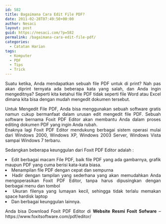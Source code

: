 ```yaml
---
id: 582
title: Bagaimana Cara Edit File PDF?
date: 2011-02-28T07:49:50+00:00
author: Nesaci
layout: post
guid: https://nesaci.com/?p=582
permalink: /bagaimana-cara-edit-file-pdf/
categories:
  - Catatan Harian
tags:
  - Komputer
  - PDF
  - Tips
  - Trick
---
```

<p style="text-align: justify;">
  Suatu ketika, Anda mendapatkan sebuah file PDF untuk di print? Nah pas akan diprint ternyata ada beberapa kata yang salah, dan Anda ingin mengeditnya? Seperti kita ketahui file PDF tidak seperti file Word atau Excel dimana kita bisa dengan mudah mengedit dokumen tersebut.
</p>

<p style="text-align: justify;">
  Untuk Mengedit File PDF, Anda bisa menggunakan sebuah software gratis namun cukup bermanfaat dalam urusan edit mengedit file PDF. Sebuah software bernama Foxit PDF Editor akan membantu Anda dalam proses editing dokumen PDF yang ingin Anda rubah.<br /> Enaknya lagi Foxit PDF Editor mendukung berbagai sistem operasi mulai dari Windows 2000, Windows XP, Windows 2003 Server, Windows Vista sampai Windows 7 terbaru.
</p>

<p style="text-align: justify;">
  Sedangkan beberapa keunggulan dari Foxit PDF Editor adalah :
</p>

<li style="text-align: justify;">
  Edit berbagai macam File PDF, baik file PDF yang ada gambarnya, grafik maupun PDF yang cuma berisi kata-kata biasa.
</li>
<li style="text-align: justify;">
  Menampilan file PDF dengan cepat dan sempurna
</li>
<li style="text-align: justify;">
  Hadir dengan tampilan yang sederhana yang akan memudahkan Anda mengoperasikan Foxit PDF Editor, tanpa harus dipusingkan dengan berbagai menu dan tombol
</li>
<li style="text-align: justify;">
  Ukuran filenya yang lumayan kecil, sehingga tidak terlalu memakan space hardisk laptop
</li>
<li style="text-align: justify;">
  Dan berbagai keunggulan lainnya.
</li>

<p style="text-align: justify;">
  Anda bisa Download Foxit PDF Editor di <strong>Website Resmi Foxit Sofware</strong> &#8211; https://www.foxitsoftware.com/pdf/editor/
</p>